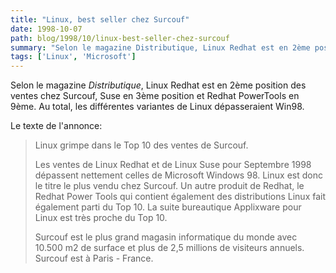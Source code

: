 ```yaml
---
title: "Linux, best seller chez Surcouf"
date: 1998-10-07
path: blog/1998/10/linux-best-seller-chez-surcouf
summary: "Selon le magazine Distributique, Linux Redhat est en 2ème position des ventes chez Surcouf, Suse en 3ème position et Redhat PowerTools en 9ème."
tags: ['Linux', 'Microsoft']
---
```


<P>
Selon le magazine <EM>Distributique</EM>,  Linux Redhat est en 2ème
position des ventes chez Surcouf, Suse en 3ème position et Redhat
PowerTools en 9ème. Au total, les différentes variantes de Linux
dépasseraient Win98.
</P>

<P>
Le texte de l'annonce:
</P>

<BLOCKQUOTE>
<P>
Linux grimpe dans le Top 10 des ventes de Surcouf.
</P>

<P>
Les ventes de Linux Redhat et de Linux Suse pour Septembre 1998
dépassent nettement celles de Microsoft Windows 98. Linux est donc
le titre le plus vendu chez Surcouf. Un autre produit de Redhat, le
Redhat Power Tools qui contient également des distributions Linux fait
également parti du Top 10. La suite bureautique Applixware pour Linux
est très proche du Top 10.
</P>

<P>
Surcouf est le plus grand magasin informatique du monde avec 10.500 m2
de surface et plus de 2,5 millions de visiteurs annuels. Surcouf est à
Paris - France.
</P>

</BLOCKQUOTE>



